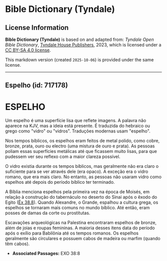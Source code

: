 # Bible Dictionary (Tyndale)

## License Information

**Bible Dictionary (Tyndale)** is based on and adapted from: _Tyndale Open Bible Dictionary_, [Tyndale House Publishers](https://tyndaleopenresources.com/), 2023, which is licensed under a [CC BY-SA 4.0 license](https://creativecommons.org/licenses/by-sa/4.0/legalcode.en).

This markdown version (created `2025-10-06`) is provided under the same license.



--------------------------------

## Espelho (id: 717178)

ESPELHO
=======

Um espelho é uma superfície lisa que reflete imagens. A palavra não aparece na KJV, mas a ideia está presente. É traduzida do hebraico ou grego como "vidro" ou "vidros". Traduções modernas usam "espelho".

Nos tempos bíblicos, os espelhos eram feitos de metal polido, como cobre, bronze, prata, ouro ou electro (uma mistura de ouro e prata). As pessoas poliam essas superfícies metálicas até que ficassem muito lisas, para que pudessem ver seu reflexo com a maior clareza possível.

O vidro existia durante os tempos bíblicos, mas geralmente não era claro o suficiente para se ver através dele (era opaco). A exceção era o vidro romano, que era mais claro. No entanto, as pessoas não usaram vidro como espelhos até depois do período bíblico ter terminado.

A Bíblia menciona espelhos pela primeira vez na época de Moisés, em relação à construção do tabernáculo no deserto do Sinai após o êxodo do Egito ([Êx 38\.8](https://ref.ly/Exod38:8)). Quando Alexandre, o Grande, espalhou a cultura grega, os espelhos se tornaram mais comuns no mundo bíblico. Até então, eram posses de damas da corte ou prostitutas.

Escavações arqueológicas na Palestina encontraram espelhos de bronze, além de joias e roupas femininas. A maioria desses itens data do período após o exílio para Babilônia até os tempos romanos. Os espelhos geralmente são circulares e possuem cabos de madeira ou marfim (quando têm cabos).

* **Associated Passages:** EXO 38:8

